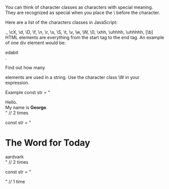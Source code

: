 You can think of character classes as characters with special meaning. They are recognized as special when you place the \ before the character.

Here are a list of the characters classes in JavaScript:

., \cX, \d, \D, \f, \n, \r, \s, \S, \t, \v, \w, \W, \0, \xhh, \uhhhh, \uhhhhh, [\b]
HTML elements are everything from the start tag to the end tag. An example of one div element would be: <div>edabit</div>.

Find out how many <div> elements are used in a string. Use the character class \W in your expression.

Example
const str = "<div>Hello.</div><div>My name is <b>George</b>.</div>"
// 2 times

const str = "<div><h1>The Word for Today</h1><div>aardvark</div></div>"
// 2 times

const str = "<div></div>"
// 1 time